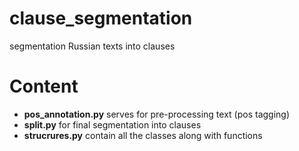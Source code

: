 clause_segmentation
========

segmentation Russian texts into clauses

# Content

* **pos_annotation.py** serves for pre-processing text (pos tagging)
* **split.py** for final segmentation into clauses
* **strucrures.py** contain all the classes along with functions
